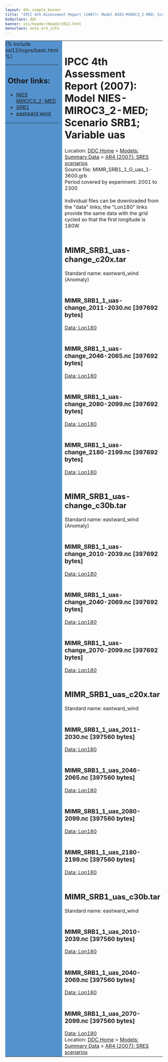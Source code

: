 ```yaml
---
layout: ddc_simple_banner
title: "IPCC 4th Assessment Report (2007): Model NIES-MIROC3_2-MED; Scenario SRB1; Variable uas"
bodyclass: ddc
banner: ssi/header/Header2012.html
menuclass: auto_ar4_info
---
```



<table width="100%" border="0" cellspacing="0" cellpadding="0" style="border-collapse: collapse;">
<tr style="margin:0;padding:0;border:0;">
<td style="margin:0;padding:0;border:0;height:1pt;width:150pt;background:#5492CD;" valign="top" >

<div id="lh-col2" class="auto_ar4_info">
<table class="menumain" bgcolor="#5492CD" cellspacing="0" width="100%" border="0">
<tr><td>
<h2> Other links:</h2>
<ul>
<li><a href="/auto/ar4/model-NIES-MIROC3_2-MED.html">NIES<br/>MIROC3_2-MED</a></li>
<li><a href="/auto/ar4/scenario-SRB1.html">SRB1</a></li>
<li><a href="/auto/ar4/var-eastward_wind.html">eastward wind</a></li>
</ul>
</td></tr>
{% include ssi12/logos/badc.html %}
</table>
</div>
</td>
<td><h1>IPCC 4th Assessment Report (2007): Model NIES-MIROC3_2-MED; Scenario SRB1; Variable uas</h1>

<!-- Breadcrumb1 -->
<div id="breadcrumb1" align="left">
Location: <a href="/index.html">DDC Home</a> > <a href="/sim/gcm_clim/">Models: Summary Data</a>
> <a href="/sim/gcm_clim/SRES_AR4/index.html">AR4 (2007): SRES scenarios</a>
</div>
<!-- End of Breadcrumb1 -->Source file: MIMR_SRB1_1_G_uas_1-3600.grb
<br/>
Period covered by experiment: 2001 to 2300<br/>
<br/>Individual files can be downloaded from the "data" links; the "Lon180" links provide the same data
         with the grid cycled so that the first longitude is 180W<br/>
<br/><h2>MIMR_SRB1_uas-change_c20x.tar</h2>
Standard name: eastward_wind (Anomaly)<br>
<br/><h3>MIMR_SRB1_1_uas-change_2011-2030.nc [397692 bytes]</h3>
<a href="http://apps.ipcc-data.org/cgi-bin/downl/ar4_nc/uas/MIMR_SRB1_1_uas-change_2011-2030.nc">Data; </a><a href="http://apps.ipcc-data.org/cgi-bin/downl/ar4_nc/uas/MIMR_SRB1_1_uas-change_2011-2030.cyto180.nc"> Lon180</a><br/>
<br/><h3>MIMR_SRB1_1_uas-change_2046-2065.nc [397692 bytes]</h3>
<a href="http://apps.ipcc-data.org/cgi-bin/downl/ar4_nc/uas/MIMR_SRB1_1_uas-change_2046-2065.nc">Data; </a><a href="http://apps.ipcc-data.org/cgi-bin/downl/ar4_nc/uas/MIMR_SRB1_1_uas-change_2046-2065.cyto180.nc"> Lon180</a><br/>
<br/><h3>MIMR_SRB1_1_uas-change_2080-2099.nc [397692 bytes]</h3>
<a href="http://apps.ipcc-data.org/cgi-bin/downl/ar4_nc/uas/MIMR_SRB1_1_uas-change_2080-2099.nc">Data; </a><a href="http://apps.ipcc-data.org/cgi-bin/downl/ar4_nc/uas/MIMR_SRB1_1_uas-change_2080-2099.cyto180.nc"> Lon180</a><br/>
<br/><h3>MIMR_SRB1_1_uas-change_2180-2199.nc [397692 bytes]</h3>
<a href="http://apps.ipcc-data.org/cgi-bin/downl/ar4_nc/uas/MIMR_SRB1_1_uas-change_2180-2199.nc">Data; </a><a href="http://apps.ipcc-data.org/cgi-bin/downl/ar4_nc/uas/MIMR_SRB1_1_uas-change_2180-2199.cyto180.nc"> Lon180</a><br/>
<br/><h2>MIMR_SRB1_uas-change_c30b.tar</h2>
Standard name: eastward_wind (Anomaly)<br>
<br/><h3>MIMR_SRB1_1_uas-change_2010-2039.nc [397692 bytes]</h3>
<a href="http://apps.ipcc-data.org/cgi-bin/downl/ar4_nc/uas/MIMR_SRB1_1_uas-change_2010-2039.nc">Data; </a><a href="http://apps.ipcc-data.org/cgi-bin/downl/ar4_nc/uas/MIMR_SRB1_1_uas-change_2010-2039.cyto180.nc"> Lon180</a><br/>
<br/><h3>MIMR_SRB1_1_uas-change_2040-2069.nc [397692 bytes]</h3>
<a href="http://apps.ipcc-data.org/cgi-bin/downl/ar4_nc/uas/MIMR_SRB1_1_uas-change_2040-2069.nc">Data; </a><a href="http://apps.ipcc-data.org/cgi-bin/downl/ar4_nc/uas/MIMR_SRB1_1_uas-change_2040-2069.cyto180.nc"> Lon180</a><br/>
<br/><h3>MIMR_SRB1_1_uas-change_2070-2099.nc [397692 bytes]</h3>
<a href="http://apps.ipcc-data.org/cgi-bin/downl/ar4_nc/uas/MIMR_SRB1_1_uas-change_2070-2099.nc">Data; </a><a href="http://apps.ipcc-data.org/cgi-bin/downl/ar4_nc/uas/MIMR_SRB1_1_uas-change_2070-2099.cyto180.nc"> Lon180</a><br/>
<br/><h2>MIMR_SRB1_uas_c20x.tar</h2>
Standard name: eastward_wind<br>
<br/><h3>MIMR_SRB1_1_uas_2011-2030.nc [397560 bytes]</h3>
<a href="http://apps.ipcc-data.org/cgi-bin/downl/ar4_nc/uas/MIMR_SRB1_1_uas_2011-2030.nc">Data; </a><a href="http://apps.ipcc-data.org/cgi-bin/downl/ar4_nc/uas/MIMR_SRB1_1_uas_2011-2030.cyto180.nc"> Lon180</a><br/>
<br/><h3>MIMR_SRB1_1_uas_2046-2065.nc [397560 bytes]</h3>
<a href="http://apps.ipcc-data.org/cgi-bin/downl/ar4_nc/uas/MIMR_SRB1_1_uas_2046-2065.nc">Data; </a><a href="http://apps.ipcc-data.org/cgi-bin/downl/ar4_nc/uas/MIMR_SRB1_1_uas_2046-2065.cyto180.nc"> Lon180</a><br/>
<br/><h3>MIMR_SRB1_1_uas_2080-2099.nc [397560 bytes]</h3>
<a href="http://apps.ipcc-data.org/cgi-bin/downl/ar4_nc/uas/MIMR_SRB1_1_uas_2080-2099.nc">Data; </a><a href="http://apps.ipcc-data.org/cgi-bin/downl/ar4_nc/uas/MIMR_SRB1_1_uas_2080-2099.cyto180.nc"> Lon180</a><br/>
<br/><h3>MIMR_SRB1_1_uas_2180-2199.nc [397560 bytes]</h3>
<a href="http://apps.ipcc-data.org/cgi-bin/downl/ar4_nc/uas/MIMR_SRB1_1_uas_2180-2199.nc">Data; </a><a href="http://apps.ipcc-data.org/cgi-bin/downl/ar4_nc/uas/MIMR_SRB1_1_uas_2180-2199.cyto180.nc"> Lon180</a><br/>
<br/><h2>MIMR_SRB1_uas_c30b.tar</h2>
Standard name: eastward_wind<br>
<br/><h3>MIMR_SRB1_1_uas_2010-2039.nc [397560 bytes]</h3>
<a href="http://apps.ipcc-data.org/cgi-bin/downl/ar4_nc/uas/MIMR_SRB1_1_uas_2010-2039.nc">Data; </a><a href="http://apps.ipcc-data.org/cgi-bin/downl/ar4_nc/uas/MIMR_SRB1_1_uas_2010-2039.cyto180.nc"> Lon180</a><br/>
<br/><h3>MIMR_SRB1_1_uas_2040-2069.nc [397560 bytes]</h3>
<a href="http://apps.ipcc-data.org/cgi-bin/downl/ar4_nc/uas/MIMR_SRB1_1_uas_2040-2069.nc">Data; </a><a href="http://apps.ipcc-data.org/cgi-bin/downl/ar4_nc/uas/MIMR_SRB1_1_uas_2040-2069.cyto180.nc"> Lon180</a><br/>
<br/><h3>MIMR_SRB1_1_uas_2070-2099.nc [397560 bytes]</h3>
<a href="http://apps.ipcc-data.org/cgi-bin/downl/ar4_nc/uas/MIMR_SRB1_1_uas_2070-2099.nc">Data; </a><a href="http://apps.ipcc-data.org/cgi-bin/downl/ar4_nc/uas/MIMR_SRB1_1_uas_2070-2099.cyto180.nc"> Lon180</a><br/>
<!-- Breadcrumb2 -->
<div id="breadcrumb2" align="left">
Location: <a href="/index.html">DDC Home</a> > <a href="/sim/gcm_clim/">Models: Summary Data</a>
> <a href="/sim/gcm_clim/SRES_AR4/index.html">AR4 (2007): SRES scenarios</a>
</div>
<!-- End of Breadcrumb2 --></td></tr></table>
